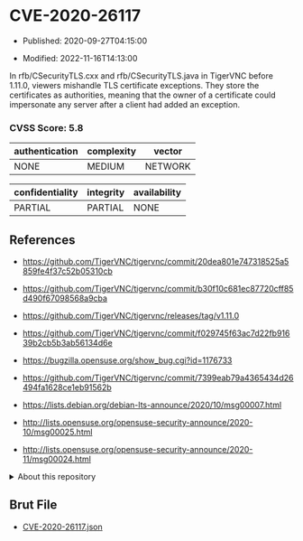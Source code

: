 # CVE-2020-26117

- Published: 2020-09-27T04:15:00

- Modified: 2022-11-16T14:13:00

In rfb/CSecurityTLS.cxx and rfb/CSecurityTLS.java in TigerVNC before 1.11.0, viewers mishandle TLS certificate exceptions. They store the certificates as authorities, meaning that the owner of a certificate could impersonate any server after a client had added an exception.

### CVSS Score: **5.8**

| authentication | complexity | vector |
| --- | --- | --- |
| NONE | MEDIUM | NETWORK |

| confidentiality | integrity | availability |
| --- | --- | --- |
| PARTIAL | PARTIAL | NONE |

## References

* https://github.com/TigerVNC/tigervnc/commit/20dea801e747318525a5859fe4f37c52b05310cb

* https://github.com/TigerVNC/tigervnc/commit/b30f10c681ec87720cff85d490f67098568a9cba

* https://github.com/TigerVNC/tigervnc/releases/tag/v1.11.0

* https://github.com/TigerVNC/tigervnc/commit/f029745f63ac7d22fb91639b2cb5b3ab56134d6e

* https://bugzilla.opensuse.org/show_bug.cgi?id=1176733

* https://github.com/TigerVNC/tigervnc/commit/7399eab79a4365434d26494fa1628ce1eb91562b

* https://lists.debian.org/debian-lts-announce/2020/10/msg00007.html

* http://lists.opensuse.org/opensuse-security-announce/2020-10/msg00025.html

* http://lists.opensuse.org/opensuse-security-announce/2020-11/msg00024.html

<details>
<summary>About this repository</summary> 

  This repository is part of the project [Live Hack CVE](https://github.com/Live-Hack-CVE). Main website can be found [www.live-hack.org](https://www.live-hack.org) 
  
  Made by [Sn0wAlice](https://github.com/Sn0wAlice) for the people that care about security and need to have a feed of the latest CVEs. Hope you enjoy it, don't forget to star the repo and follow me on [Twitter](https://twitter.com/Sn0wAlice) and [Github](https://github.com/Sn0wAlice). And that is my [personnal website](https://www.alice-snow.me/)

  - [Home Page](https://github.com/Live-Hack-CVE)
  - [Framework](https://github.com/Live-Hack-CVE/cve-framework)
  - [CVE database](https://github.com/Live-Hack-CVE/full_database)
  - [Changelog](https://github.com/Live-Hack-CVE/Changelog)
</details>

## Brut File

* [CVE-2020-26117.json](https://raw.githubusercontent.com/Live-Hack-CVE/full_database/main/cves/2020/CVE-2020-26117.json)

